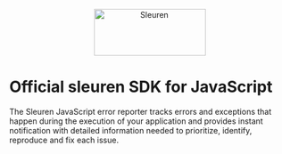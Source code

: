 <p align="center">
  <a href="https://sleuren.com/?utm_source=github&utm_medium=logo" target="_blank">
    <img src="https://sleuren.com/logo_positive.svg" alt="Sleuren" width="200" height="84">
  </a>
</p>

# Official sleuren SDK for JavaScript

The Sleuren JavaScript error reporter tracks errors and exceptions that happen during the
execution of your application and provides instant notification with detailed
information needed to prioritize, identify, reproduce and fix each issue.
